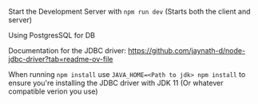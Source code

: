 Start the Development Server with ```npm run dev``` (Starts both the client and server)

Using PostgresSQL for DB

Documentation for the JDBC driver: https://github.com/jaynath-d/node-jdbc-driver?tab=readme-ov-file

When running ```npm install``` use ```JAVA_HOME=<Path to jdk> npm install``` to ensure you're installing the JDBC driver with JDK 11 (Or whatever compatible verion you use)